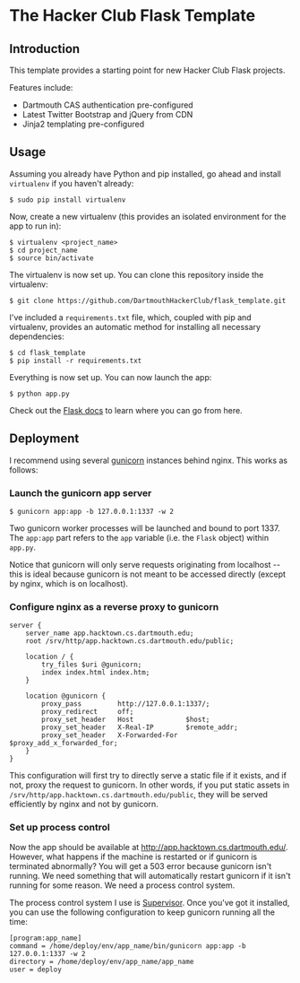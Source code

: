 The Hacker Club Flask Template
==============================

Introduction
------------

This template provides a starting point for new Hacker Club Flask
projects.

Features include:

-   Dartmouth CAS authentication pre-configured
-   Latest Twitter Bootstrap and jQuery from CDN
-   Jinja2 templating pre-configured

Usage
-----

Assuming you already have Python and pip installed, go ahead and install
`virtualenv` if you haven't already:

    $ sudo pip install virtualenv

Now, create a new virtualenv (this provides an isolated environment for
the app to run in):

    $ virtualenv <project_name>
    $ cd project_name
    $ source bin/activate

The virtualenv is now set up. You can clone this repository inside the
virtualenv:

    $ git clone https://github.com/DartmouthHackerClub/flask_template.git

I've included a `requirements.txt` file, which, coupled with pip and
virtualenv, provides an automatic method for installing all necessary
dependencies:

    $ cd flask_template
    $ pip install -r requirements.txt

Everything is now set up. You can now launch the app:

    $ python app.py

Check out the [Flask docs](http://flask.pocoo.org/) to learn where you
can go from here.

Deployment
----------

I recommend using several [gunicorn](http://gunicorn.org/) instances
behind nginx. This works as follows:

### Launch the gunicorn app server

    $ gunicorn app:app -b 127.0.0.1:1337 -w 2

Two gunicorn worker processes will be launched and bound to port 1337.
The `app:app` part refers to the `app` variable (i.e. the `Flask`
object) within `app.py`.

Notice that gunicorn will only serve requests originating from localhost
-- this is ideal because gunicorn is not meant to be accessed directly
(except by nginx, which is on localhost).

### Configure nginx as a reverse proxy to gunicorn

    server {
        server_name app.hacktown.cs.dartmouth.edu;
        root /srv/http/app.hacktown.cs.dartmouth.edu/public;

        location / {
            try_files $uri @gunicorn;
            index index.html index.htm;
        }

        location @gunicorn {
            proxy_pass         http://127.0.0.1:1337/;
            proxy_redirect     off;
            proxy_set_header   Host             $host;
            proxy_set_header   X-Real-IP        $remote_addr;
            proxy_set_header   X-Forwarded-For  $proxy_add_x_forwarded_for;
        }
    } 

This configuration will first try to directly serve a static file if it
exists, and if not, proxy the request to gunicorn. In other words, if
you put static assets in
`/srv/http/app.hacktown.cs.dartmouth.edu/public`, they will be served
efficiently by nginx and not by gunicorn.

### Set up process control

Now the app should be available at
http://app.hacktown.cs.dartmouth.edu/. However, what happens if the
machine is restarted or if gunicorn is terminated abnormally? You will
get a 503 error because gunicorn isn't running. We need something that
will automatically restart gunicorn if it isn't running for some reason.
We need a process control system.

The process control system I use is
[Supervisor](http://supervisord.org/). Once you've got it installed, you
can use the following configuration to keep gunicorn running all the
time:

    [program:app_name]
    command = /home/deploy/env/app_name/bin/gunicorn app:app -b 127.0.0.1:1337 -w 2
    directory = /home/deploy/env/app_name/app_name
    user = deploy
